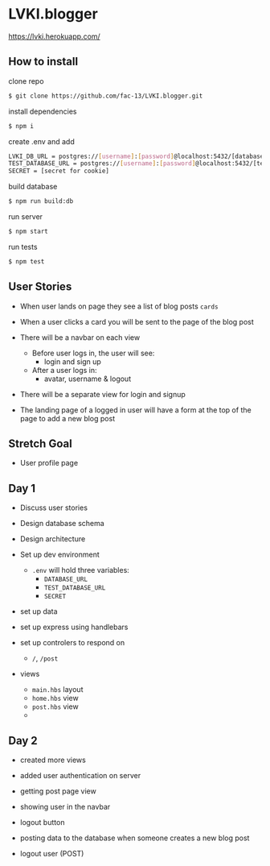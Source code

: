 # LVKI.blogger
https://lvki.herokuapp.com/

## How to install

clone repo
```bash
$ git clone https://github.com/fac-13/LVKI.blogger.git
```

install dependencies
```bash
$ npm i
```

create .env and add
```bash
LVKI_DB_URL = postgres://[username]:[password]@localhost:5432/[database name]
TEST_DATABASE_URL = postgres://[username]:[password]@localhost:5432/[test database name]
SECRET = [secret for cookie]
```

build database
```bash
$ npm run build:db
```

run server
```bash
$ npm start
```

run tests
```bash
$ npm test
```


## User Stories
- When user lands on page they see a list of blog posts `cards`
- When a user clicks a card you will be sent to the page of the blog post
- There will be a navbar on each view
    - Before user logs in, the user will see:
        - login and sign up
    - After a user logs in:
        - avatar, username & logout

- There will be a separate view for login and signup

- The landing page of a logged in user will have a form at the top of the page to add a new blog post



## Stretch Goal
- User profile page


## Day 1
- Discuss user stories
- Design database schema
- Design architecture
- Set up dev environment
    - `.env` will hold three variables: 
        - `DATABASE_URL`
        - `TEST_DATABASE_URL`
        - `SECRET`

- set up data
- set up express using handlebars
- set up controlers to respond on 
    - `/`, `/post`
- views
    - `main.hbs` layout
    - `home.hbs` view
    - `post.hbs` view
    - 
## Day 2
- created more views
- added user authentication on server
- getting post page view
- showing user in the navbar
- logout button

- posting data to the database when someone creates a new blog post
- logout user (POST)
